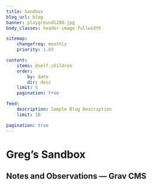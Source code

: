 ```yaml
---
title: Sandbox
blog_url: blog
banner: playground1200.jpg
body_classes: header-image fullwidth

sitemap:
    changefreq: monthly
    priority: 1.03

content:
    items: @self.children
    order:
        by: date
        dir: desc
    limit: 5
    pagination: true

feed:
    description: Sample Blog Description
    limit: 10

pagination: true
---
```


# Greg&rsquo;s Sandbox
## Notes and Observations &mdash; Grav CMS
